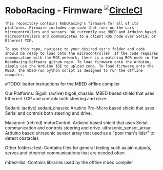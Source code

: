 # RoboRacing - Firmware [![CircleCI](https://circleci.com/gh/RoboJackets/roboracing-firmware.svg?style=shield)](https://circleci.com/gh/RoboJackets/roboracing-firmware)

	This repository contains RoboRacing's firmware for all of its platforms. Firmware includes any code that runs on the cars' microcontrollers and sensors. We currently use MBED and Arduino based microcontrollers and communicates to a client ROS node over Serial or Ethernet TCP.

	To use this repo, navigate to your desired car's folder and code should be ready to load onto the microcontroller. If the code requires communcation with the ROS network, there is a matching ROS node in the RoboRacing-Software github repo. To load firmware onto the Arduino, simply use the Arduino IDE to upload code. To load firmware onto the MBED, the mbed-run python script is designed to run the offline compiler.
#TODO: better instructions for the MBED offline compiler

Our Platforms:
Bigoli: (active)
	bigoli_chassis: MBED based shield that uses Ethernet TCP and controls both steering and drive.

Sedani: (active)
	sedani_chassis: Arudino Pro-Micro based shield that uses Serial and controls both steering and drive.

Macaroni: (retired)
	motorControl: Arduino based shield that uses Serial communication and controls steering and drive.
	ultrasonic\_sensor\_array: Arduino based ultrasonic sensor array that used as a "poor man's lidar" to detect obstacles


Other folders:
test: Contains files for general testing such as pin outputs, servos and ethernet communications that are needed often.

mbed-libs: Contains libraries used by the offline mbed compiler
